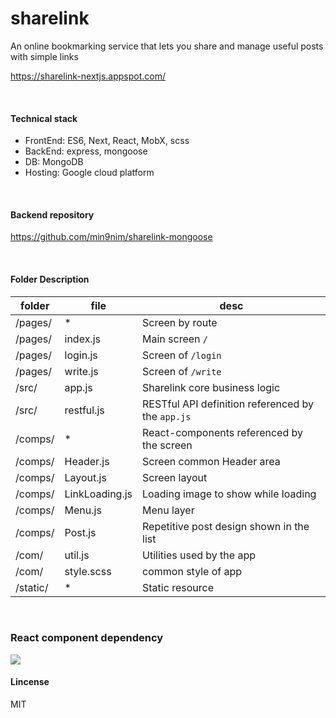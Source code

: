 # sharelink
An online bookmarking service that lets you share and manage useful posts with simple links

<https://sharelink-nextjs.appspot.com/>

<br>

#### Technical stack
- FrontEnd: ES6, Next, React, MobX, scss
- BackEnd: express, mongoose
- DB: MongoDB
- Hosting: Google cloud platform

<br>

#### Backend repository
<https://github.com/min9nim/sharelink-mongoose>

<br>

#### Folder Description
folder | file | desc
--- | --- | ---
/pages/ | * | Screen by route
/pages/ | index.js | Main screen `/`
/pages/ | login.js | Screen of `/login`
/pages/ | write.js | Screen of `/write`
/src/ | app.js | Sharelink core business logic
/src/ | restful.js | RESTful API definition referenced by the `app.js`
/comps/ | * | React-components referenced by the screen
/comps/ | Header.js| Screen common Header area
/comps/ | Layout.js| Screen layout
/comps/ | LinkLoading.js| Loading image to show while loading
/comps/ | Menu.js| Menu layer
/comps/ | Post.js| Repetitive post design shown in the list
/com/ | util.js| Utilities used by the app
/com/ | style.scss| common style of app
/static/ | * | Static resource

<br>

### React component dependency
<img src="https://raw.githubusercontent.com/min9nim/sharelink-nextjs/dev/static/component-dependency.svg">

<br>

#### Lincense
MIT

